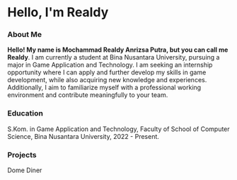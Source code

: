 # Hello, I'm Realdy

### About Me
**Hello! My name is Mochammad Realdy Anrizsa Putra, but you can call me Realdy**. I am currently a student at Bina Nusantara University, pursuing a major in Game Application and Technology. I am seeking an internship opportunity where I can apply and further develop my skills in game development, while also acquiring new knowledge and experiences. Additionally, I aim to familiarize myself with a professional working environment and contribute meaningfully to your team.

### Education
S.Kom. in Game Application and Technology, Faculty of School of Computer Science, Bina Nusantara University, 2022 - Present.

### Projects
Dome Diner
